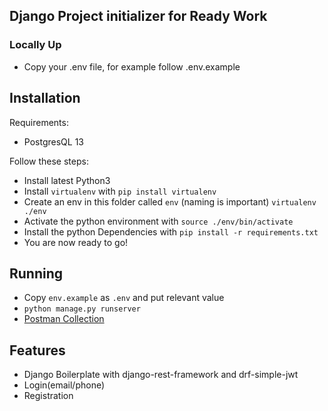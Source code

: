 ## Django Project initializer for Ready Work 
### Locally Up
- Copy your .env file, for example follow .env.example

## Installation
Requirements:
- PostgresQL 13

Follow these steps:

- Install latest Python3
- Install `virtualenv` with `pip install virtualenv`
- Create an env in this folder called `env` (naming is important) `virtualenv ./env`
- Activate the python environment with `source ./env/bin/activate`
- Install the python Dependencies with `pip install -r requirements.txt`
- You are now ready to go!

## Running
- Copy `env.example` as `.env` and put relevant value
- `python manage.py runserver`
- [Postman Collection](https://www.getpostman.com/collections/68de849dd7c6e44e6692)

## Features 
- Django Boilerplate with django-rest-framework and drf-simple-jwt 
- Login(email/phone)
- Registration

